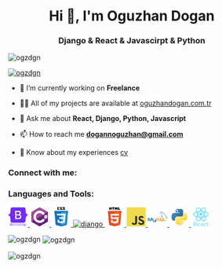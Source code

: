 <h1 align="center">Hi 👋, I'm Oguzhan Dogan</h1>
<h3 align="center">Django & React & Javascirpt & Python</h3>

<p align="left"> <img src="https://komarev.com/ghpvc/?username=ogzdgn&label=Profile%20views&color=0e75b6&style=flat" alt="ogzdgn" /> </p>

<p align="left"> <a href="https://github.com/ryo-ma/github-profile-trophy"><img src="https://github-profile-trophy.vercel.app/?username=ogzdgn" alt="ogzdgn" /></a> </p>

- 🔭 I’m currently working on **Freelance**

- 👨‍💻 All of my projects are available at [oguzhandogan.com.tr](oguzhandogan.com.tr)

- 💬 Ask me about **React, Django, Python, Javascript**

- 📫 How to reach me **dogannoguzhan@gmail.com**

- 📄 Know about my experiences [cv](cv)

<h3 align="left">Connect with me:</h3>
<p align="left">
</p>

<h3 align="left">Languages and Tools:</h3>
<p align="left"> <a href="https://getbootstrap.com" target="_blank" rel="noreferrer"> <img src="https://raw.githubusercontent.com/devicons/devicon/master/icons/bootstrap/bootstrap-plain-wordmark.svg" alt="bootstrap" width="40" height="40"/> </a> <a href="https://www.w3schools.com/cs/" target="_blank" rel="noreferrer"> <img src="https://raw.githubusercontent.com/devicons/devicon/master/icons/csharp/csharp-original.svg" alt="csharp" width="40" height="40"/> </a> <a href="https://www.w3schools.com/css/" target="_blank" rel="noreferrer"> <img src="https://raw.githubusercontent.com/devicons/devicon/master/icons/css3/css3-original-wordmark.svg" alt="css3" width="40" height="40"/> </a> <a href="https://www.djangoproject.com/" target="_blank" rel="noreferrer"> <img src="https://cdn.worldvectorlogo.com/logos/django.svg" alt="django" width="40" height="40"/> </a> <a href="https://www.w3.org/html/" target="_blank" rel="noreferrer"> <img src="https://raw.githubusercontent.com/devicons/devicon/master/icons/html5/html5-original-wordmark.svg" alt="html5" width="40" height="40"/> </a> <a href="https://developer.mozilla.org/en-US/docs/Web/JavaScript" target="_blank" rel="noreferrer"> <img src="https://raw.githubusercontent.com/devicons/devicon/master/icons/javascript/javascript-original.svg" alt="javascript" width="40" height="40"/> </a> <a href="https://www.mysql.com/" target="_blank" rel="noreferrer"> <img src="https://raw.githubusercontent.com/devicons/devicon/master/icons/mysql/mysql-original-wordmark.svg" alt="mysql" width="40" height="40"/> </a> <a href="https://www.python.org" target="_blank" rel="noreferrer"> <img src="https://raw.githubusercontent.com/devicons/devicon/master/icons/python/python-original.svg" alt="python" width="40" height="40"/> </a> <a href="https://reactjs.org/" target="_blank" rel="noreferrer"> <img src="https://raw.githubusercontent.com/devicons/devicon/master/icons/react/react-original-wordmark.svg" alt="react" width="40" height="40"/> </a> </p>

<p><img align="left" src="https://github-readme-stats.vercel.app/api/top-langs?username=ogzdgn&show_icons=true&locale=en&layout=compact" alt="ogzdgn" /></p>

<p>&nbsp;<img align="center" src="https://github-readme-stats.vercel.app/api?username=ogzdgn&show_icons=true&locale=en" alt="ogzdgn" /></p>

<p><img align="center" src="https://github-readme-streak-stats.herokuapp.com/?user=ogzdgn&" alt="ogzdgn" /></p>
